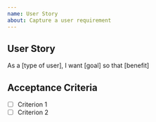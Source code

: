 ```yaml
---
name: User Story
about: Capture a user requirement
---
```


## User Story

As a [type of user], I want [goal] so that [benefit]

## Acceptance Criteria

- [ ] Criterion 1
- [ ] Criterion 2
